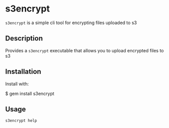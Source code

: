 # s3encrypt

`s3encrypt` is a simple cli tool for encrypting files uploaded to s3

## Description

Provides a `s3encrypt` executable that allows you to upload encrypted files to s3

## Installation

Install with:

  $ gem install s3encrypt

## Usage

```
s3encrypt help
```

